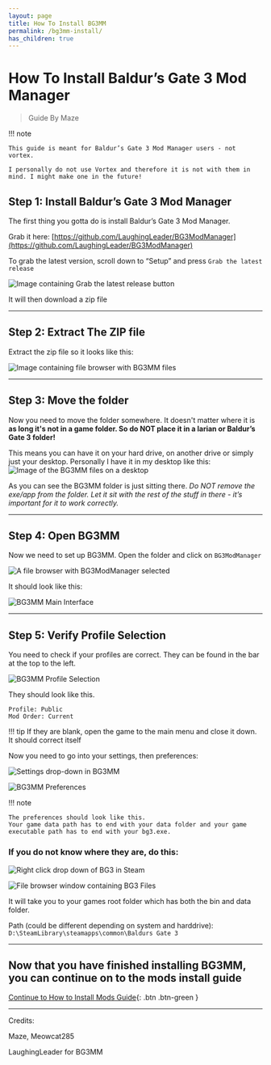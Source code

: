 ```yaml
---
layout: page
title: How To Install BG3MM
permalink: /bg3mm-install/
has_children: true
---
```


# How To Install Baldur’s Gate 3 Mod Manager
> Guide By Maze

!!! note
    
    This guide is meant for Baldur’s Gate 3 Mod Manager users - not vortex. 
    
    I personally do not use Vortex and therefore it is not with them in mind. I might make one in the future!

## Step 1: Install Baldur’s Gate 3 Mod Manager
The first thing you gotta do is install Baldur’s Gate 3 Mod Manager. 

Grab it here: [https://github.com/LaughingLeader/BG3ModManager](https://github.com/LaughingLeader/BG3ModManager)

To grab the latest version, scroll down to “Setup” and press `Grab the latest release`

![Image containing Grab the latest release button](/assets/bg3mm-install/image5.png)

It will then download a zip file

---

## Step 2: Extract The ZIP file
Extract the zip file so it looks like this:

![Image containing file browser with BG3MM files](/assets/bg3mm-install/image9.png)

---

## Step 3: Move the folder

Now you need to move the folder somewhere. It doesn't matter where it is **as long it's not in a game folder. So do NOT place it in a larian or Baldur’s Gate 3 folder!**

This means you can have it on your hard drive, on another drive or simply just your desktop. Personally I have it in my desktop like this: 
![Image of the BG3MM files on a desktop](/assets/bg3mm-install/image2.png)

As you can see the BG3MM folder is just sitting there. *Do NOT remove the exe/app from the folder. Let it sit with the rest of the stuff in there - it’s important for it to work correctly.*

---

## Step 4: Open BG3MM
Now we need to set up BG3MM. Open the folder and click on `BG3ModManager`

![A file browser with BG3ModManager selected](/assets/bg3mm-install/image4.png)

It should look like this:

![BG3MM Main Interface](/assets/bg3mm-install/image11.png)

---

## Step 5: Verify Profile Selection

You need to check if your profiles are correct. They can be found in the bar at the top to the left.

![BG3MM Profile Selection](/assets/bg3mm-install/image10.png)

They should look like this. 
```
Profile: Public 
Mod Order: Current
```

!!! tip
    If they are blank, open the game to the main menu and close it down. It should correct itself

Now you need to go into your settings, then preferences: 

![Settings drop-down in BG3MM](/assets/bg3mm-install/image3.png)

![BG3MM Preferences](/assets/bg3mm-install/image6.png)

!!! note
    
    The preferences should look like this.
    Your game data path has to end with your data folder and your game executable path has to end with your bg3.exe.

### If you do not know where they are, do this:
![Right click drop down of BG3 in Steam](/assets/bg3mm-install/image1.png)

![File browser window containing BG3 Files](/assets/bg3mm-install/image7.png)

It will take you to your games root folder which has both the bin and data folder.

Path (could be different depending on system and harddrive):
`D:\SteamLibrary\steamapps\common\Baldurs Gate 3`

---

## Now that you have finished installing BG3MM, you can continue on to the mods install guide

[Continue to How to Install Mods Guide](mods-install.markdown){: .btn .btn-green }

---

Credits:

Maze, Meowcat285 

LaughingLeader for BG3MM